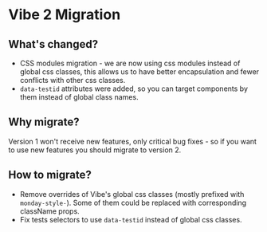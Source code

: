 # Vibe 2 Migration

## What's changed?

- CSS modules migration - we are now using css modules instead of global css classes, this allows us to have better encapsulation and fewer conflicts with other css classes.
- `data-testid` attributes were added, so you can target components by them instead of global class names.

## Why migrate?

Version 1 won't receive new features, only critical bug fixes - so if you want to use new features you should migrate to version 2.

## How to migrate?

- Remove overrides of Vibe's global css classes (mostly prefixed with `monday-style-`). Some of them could be replaced with corresponding className props.
- Fix tests selectors to use `data-testid` instead of global css classes.
